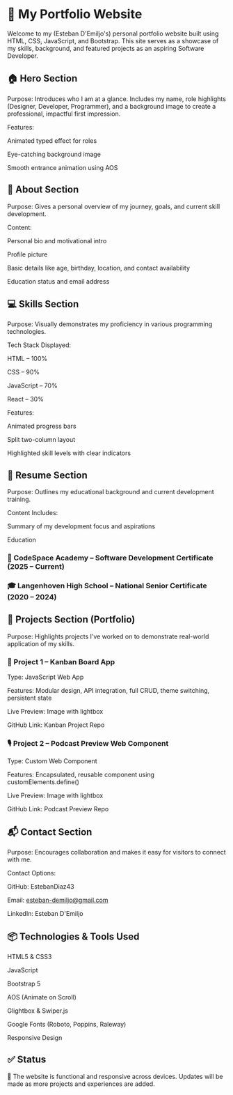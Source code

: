 # 📁 My Portfolio Website

Welcome to my (Esteban D'Emiljo's) personal portfolio website built using HTML, CSS, JavaScript, and Bootstrap. This site serves as a showcase of my skills, background, and featured projects as an aspiring Software Developer.

## 🏠 Hero Section

Purpose:
Introduces who I am at a glance. Includes my name, role highlights (Designer, Developer, Programmer), and a background image to create a professional, impactful first impression.

Features:

Animated typed effect for roles

Eye-catching background image

Smooth entrance animation using AOS

## 👤 About Section

Purpose:
Gives a personal overview of my journey, goals, and current skill development.

Content:

Personal bio and motivational intro

Profile picture

Basic details like age, birthday, location, and contact availability

Education status and email address

## 💻 Skills Section

Purpose:
Visually demonstrates my proficiency in various programming technologies.

Tech Stack Displayed:

HTML – 100%

CSS – 90%

JavaScript – 70%

React – 30%

Features:

Animated progress bars

Split two-column layout

Highlighted skill levels with clear indicators

## 📄 Resume Section

Purpose:
Outlines my educational background and current development training.

Content Includes:

Summary of my development focus and aspirations

Education

### 📘 CodeSpace Academy – Software Development Certificate (2025 – Current)

### 🎓 Langenhoven High School – National Senior Certificate (2020 – 2024)

## 🧩 Projects Section (Portfolio)

Purpose:
Highlights projects I’ve worked on to demonstrate real-world application of my skills.

### 🔧 Project 1 – Kanban Board App

Type: JavaScript Web App

Features: Modular design, API integration, full CRUD, theme switching, persistent state

Live Preview: Image with lightbox

GitHub Link: Kanban Project Repo

### 🎙️ Project 2 – Podcast Preview Web Component

Type: Custom Web Component

Features: Encapsulated, reusable component using customElements.define()

Live Preview: Image with lightbox

GitHub Link: Podcast Preview Repo

## 📬 Contact Section

Purpose:
Encourages collaboration and makes it easy for visitors to connect with me.

Contact Options:

GitHub: EstebanDiaz43

Email: esteban-demiljo@gmail.com

LinkedIn: Esteban D'Emiljo

## 📦 Technologies & Tools Used

HTML5 & CSS3

JavaScript

Bootstrap 5

AOS (Animate on Scroll)

Glightbox & Swiper.js

Google Fonts (Roboto, Poppins, Raleway)

Responsive Design

## ✅ Status

🎯 The website is functional and responsive across devices. Updates will be made as more projects and experiences are added.
